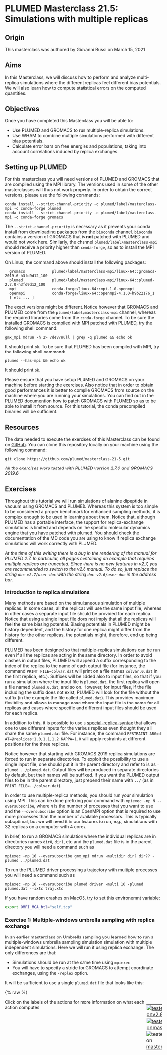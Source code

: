 # PLUMED Masterclass 21.5: Simulations with multiple replicas

## Origin

This masterclass was authored by Giovanni Bussi on March 15, 2021

## Aims

In this Masterclass, we will discuss how to perform and analyze multi-replica simulations where the different replicas feel different bias potentials. We will also learn how to compute statistical errors on the computed quantities.

## Objectives

Once you have completed this Masterclass you will be able to:

- Use PLUMED and GROMACS to run multiple-replica simulations.
- Use WHAM to combine multiple simulations performed with different bias potentials.
- Calculate error bars on free energies and populations, taking into account correlations induced by replica exchanges.
 
## Setting up PLUMED

For this masterclass you will need versions of PLUMED and GROMACS that are compiled using the MPI library.  The versions used in some of the other masterclasses will thus not work properly.  In order to obtain the correct versions, please use the following commands:

````
conda install --strict-channel-priority -c plumed/label/masterclass-mpi -c conda-forge plumed
conda install --strict-channel-priority -c plumed/label/masterclass-mpi -c conda-forge gromacs
````

The `--strict-channel-priority` is necessary as it prevents your conda install from downloading packages from the `bioconda` channel. `bioconda` contains a version of GROMACS that is **not** patched with PLUMED and would not work here.  Similarly, the channel `plumed/label/masterclass-mpi` should receive a priority higher than `conda-forge`, so as to install the MPI version of PLUMED.

On Linux, the command above should install the following packages:

````
  gromacs            plumed/label/masterclass-mpi/linux-64::gromacs-2019.6-h3fd9d12_100
  plumed             plumed/label/masterclass-mpi/linux-64::plumed-2.7.0-h3fd9d12_100
  mpi                conda-forge/linux-64::mpi-1.0-openmpi
  openmpi            conda-forge/linux-64::openmpi-4.1.0-h9b22176_1
  [ etc ... ]
````

The exact versions might be different. Notice however that GROMACS and PLUMED come from the `plumed/label/masterclass-mpi` channel, whereas the required libraries come from the `conda-forge` channel.
To be sure the installed GROMACS is compiled with MPI patched with PLUMED, try the following shell command:

````
gmx_mpi mdrun -h 2> /dev/null | grep -q plumed && echo ok
````

It should print `ok`.
To be sure that PLUMED has been compiled with MPI, try the following shell command:

````
plumed --has-mpi && echo ok
````

It should print `ok`.

Please ensure that you have setup PLUMED and GROMACS on your machine before starting the exercises. Also notice that in order to obtain good performances it is better to compile GROMACS from source on the machine where you are running your simulations. You can find out in the PLUMED documention how to patch GROMACS with PLUMED so as to be able to install it from source. For this tutorial, the conda precompiled binaries will be sufficient.

## Resources

The data needed to execute the exercises of this Masterclass can be found on [GitHub](https://github.com/plumed/masterclass-21-5).  You can clone this repository locally on your machine using the following command:

````
git clone https://github.com/plumed/masterclass-21-5.git
````

_All the exercises were tested with PLUMED version 2.7.0 and GROMACS 2019.6_

## Exercises

Throughout this tutorial we will run simulations of alanine dipeptide in vacuum using GROMACS and PLUMED.  Whereas this system is too simple to be considered a proper benchmark for enhanced sampling methods, it is complex enough to be used in learning about them. Notice that, although PLUMED has a portable interface, the support for replica-exchange simulations is limited and depends on the specific molecular dynamics engine that you have patched with plumed.  You should check the documentation of the MD code you are using to know if replica exchange simulations will work correctly with PLUMED.

_At the time of this writing there is a bug in the rendering of the manual for PLUMED 2.7. In particular,
all pages containing an example that requires multiple replicas are truncated. Since there is no new features
in v2.7, you are recommended to switch to the v2.6 manual. To do so, just replace the string
`doc-v2.7/user-doc` with the string `doc-v2.6/user-doc` in the address bar._

### Introduction to replica simulations

Many methods are based on the simultaneous simulation of multiple replicas. In some cases, all the replicas will use the same input file, whereas in other cases a separate input file should be provided for each replica.  Notice that using a single input file does not imply that all the replicas will feel the same biasing potential.  Biasing potentials in PLUMED might be history dependent, and the history for one replica might differ from the history for the other replicas, the potentials might, therefore, end up being different.

PLUMED has been designed so that multiple-replica simulations can be run even if all the replicas are acting in the same directory. In order to avoid clashes in output files, PLUMED will append a suffix corresponding to the index of the replica to the name of each output file (for instance, the command `PRINT FILE=colvar.dat` will print on a file names `colvar.0.dat` in the first replica, etc.).  Suffixes will be added also to input files, so that if you run a simulation where the input file is `plumed.dat`, the first replica will open a file named `plumed.0.dat`, and so on. However, for input files, if the file including the suffix does not exist, PLUMED will look for the file without the suffix (in the example the file called `plumed.dat`). This provides maximum flexibility and allows to manage case where the input file is the same for all replicas and cases where specific and different input files should be used for each replica.

In addition to this, it is possible to use a [special-replica-syntax](https://www.plumed.org/doc-master/user-doc/html/special-replica-syntax.html) that allows one to use different inputs for the various replicas even thought they all share the same `plumed.dat` file. For instance, the command `RESTRAINT ARG=d AT=@replicas:1.0,1.1,1.2 KAPPA=1.0` will apply restraints at different positions for the three replicas.

Notice however that starting with GROMACS 2019 replica simulations are forced to run in separate directories. To exploit the possibility to use a single input file, one should put it in the parent directory and refer to is as `-plumed ../plumed.dat`.  Output files will be produced in separate directories by default, but their names will be suffixed. If you want the PLUMED output files to be in the parent directory, just prepend their name with `../` (as in `PRINT FILE=../colvar.dat`).

In order to use multiple-replica methods, you should run your simulation using MPI. This can be done prefixing your command with `mpiexec -np N --oversubscribe`, where `N` is the number of processes that you want to use and the `--oversubscribe` option is an OpenMPI option that is required to use more processes than the number of available processors. This is typically suboptimal, but we will need it in our lectures to run, e.g., simulations with 32 replicas on a computer with 4 cores.

In brief, to run a GROMACS simulation where the individual replicas are in directories names `dir0`, `dir1`, etc and the `plumed.dat` file is in the parent directory you will need a command such as

````
mpiexec -np 16 --oversubscribe gmx_mpi mdrun -multidir dir? dir?? -plumed ../plumed.dat
````

To run the PLUMED driver processing a trajectory with multiple processes you will need a command such as

````
mpiexec -np 16 --oversubscribe plumed driver -multi 16 -plumed plumed.dat --ixtc traj.xtc
````

If you have random crashes on MacOS, try to set this environemnt variable:

```bash
export OMPI_MCA_btl="self,tcp"
```

### Exercise 1: Multiple-windows umbrella sampling with replica exchange

In an earlier masterclass on Umbrella sampling you learned how to run a multiple-windows umbrella sampling simulation simulation with multiple independent simulations. Here we will run it using replica exchange. The only differences are that:

- Simulations should be run at the same time using `mpiexec`
- You will have to specify a stride for GROMACS to attempt coordinate exchanges, using the `-replex` option.

It will be sufficient to use a single `plumed.dat` file that looks like this:

{% raw %}
<div style="width: 100%; float:left">
<div style="width: 90%; float:left" id="value_details_work/plumed_ex1.dat"> Click on the labels of the actions for more information on what each action computes </div>
<div style="width: 10%; float:left"><table><tr><td style="padding:1px"><a href="work/plumed_ex1.dat.plumed.stderr"><img src="https://img.shields.io/badge/v2.9-passing-green.svg" alt="tested onv2.9" /></a></td></tr><tr><td style="padding:1px"><a href="work/plumed_ex1.dat.plumed_master.stderr"><img src="https://img.shields.io/badge/master-passing-green.svg" alt="tested onmaster" /></a></td></tr><tr><td style="padding:0px"><img class="toggler" src="https://img.shields.io/badge/master-incomplete-yellow.svg" alt="tested on master" onmouseup='toggleDisplay("work/plumed_ex1.dat")' onmousedown='toggleDisplay("work/plumed_ex1.dat")'/></td></tr>
</table></div></div>
<div id="work/plumed_ex1.dat_short">
<pre style="width=97%;">
<div class="tooltip" style="color:blue"># vim:ft=plumed<div class="right">Enables syntax highlighting for PLUMED files in vim. See <a href="https://www.plumed.org/doc-master/user-doc/html/_vim_syntax.html">here for more details. </a><i></i></div></div>
<div class="tooltip" style="color:green">MOLINFO<div class="right">This command is used to provide information on the molecules that are present in your system. <a href="https://www.plumed.org/doc-master/user-doc/html/_m_o_l_i_n_f_o.html" style="color:green">More details</a><i></i></div></div> <div class="tooltip">STRUCTURE<div class="right">a file in pdb format containing a reference structure<i></i></div></div>=../reference.pdb
<span style="display:none;" id="work/plumed_ex1.dat">The MOLINFO action with label <b></b> calculates something</span><b name="work/plumed_ex1.datphi" onclick='showPath("work/plumed_ex1.dat","work/plumed_ex1.datphi","work/plumed_ex1.datphi","brown")'>phi</b>: <div class="tooltip" style="color:green">TORSION<div class="right">Calculate a torsional angle. <a href="https://www.plumed.org/doc-master/user-doc/html/_t_o_r_s_i_o_n.html" style="color:green">More details</a><i></i></div></div> <div class="tooltip">ATOMS<div class="right">the four atoms involved in the torsional angle<i></i></div></div>=<span style="background-color:yellow">__FILL__</span>
<span style="display:none;" id="work/plumed_ex1.datphi">The TORSION action with label <b>phi</b> calculates the following quantities:<table  align="center" frame="void" width="95%" cellpadding="5%"><tr><td width="5%"><b> Quantity </b>  </td><td><b> Description </b> </td></tr><tr><td width="5%">phi.value</td><td>the TORSION involving these atoms</td></tr></table></span><b name="work/plumed_ex1.datpsi" onclick='showPath("work/plumed_ex1.dat","work/plumed_ex1.datpsi","work/plumed_ex1.datpsi","brown")'>psi</b>: <div class="tooltip" style="color:green">TORSION<div class="right">Calculate a torsional angle. <a href="https://www.plumed.org/doc-master/user-doc/html/_t_o_r_s_i_o_n.html" style="color:green">More details</a><i></i></div></div> <div class="tooltip">ATOMS<div class="right">the four atoms involved in the torsional angle<i></i></div></div>=<span style="background-color:yellow">__FILL__</span>
<span style="display:none;" id="work/plumed_ex1.datpsi">The TORSION action with label <b>psi</b> calculates the following quantities:<table  align="center" frame="void" width="95%" cellpadding="5%"><tr><td width="5%"><b> Quantity </b>  </td><td><b> Description </b> </td></tr><tr><td width="5%">psi.value</td><td>the TORSION involving these atoms</td></tr></table></span><b name="work/plumed_ex1.datbb" onclick='showPath("work/plumed_ex1.dat","work/plumed_ex1.datbb","work/plumed_ex1.datbb","brown")'>bb</b>: <div class="tooltip" style="color:green">RESTRAINT<div class="right">Adds harmonic and/or linear restraints on one or more variables. <a href="https://www.plumed.org/doc-master/user-doc/html/_r_e_s_t_r_a_i_n_t.html" style="color:green">More details</a><i></i></div></div> <div class="tooltip">ARG<div class="right">the values the harmonic restraint acts upon<i></i></div></div>=<b name="work/plumed_ex1.datphi">phi</b> <div class="tooltip">KAPPA<div class="right"> specifies that the restraint is harmonic and what the values of the force constants on each of the variables are<i></i></div></div>=200.0 <div class="tooltip">AT<div class="right">the position of the restraint<i></i></div></div>=<div class="tooltip">@replicas:<div class="right">This keyword specifies that different replicas have different values for this quantity.  See <a href="https://www.plumed.org/doc-master/user-doc/html/special-replica-syntax.html">here for more details.</a><i></i></div></div><span style="background-color:yellow">__FILL__</span>
<span style="display:none;" id="work/plumed_ex1.datbb">The RESTRAINT action with label <b>bb</b> calculates the following quantities:<table  align="center" frame="void" width="95%" cellpadding="5%"><tr><td width="5%"><b> Quantity </b>  </td><td><b> Description </b> </td></tr><tr><td width="5%">bb.bias</td><td>the instantaneous value of the bias potential</td></tr><tr><td width="5%">bb.force2</td><td>the instantaneous value of the squared force due to this bias potential</td></tr></table></span><div class="tooltip" style="color:green">PRINT<div class="right">Print quantities to a file. <a href="https://www.plumed.org/doc-master/user-doc/html/_p_r_i_n_t.html" style="color:green">More details</a><i></i></div></div> <div class="tooltip">ARG<div class="right">the labels of the values that you would like to print to the file<i></i></div></div>=<b name="work/plumed_ex1.datphi">phi</b>,<b name="work/plumed_ex1.datpsi">psi</b>,<b name="work/plumed_ex1.datbb">bb.bias</b> <div class="tooltip">FILE<div class="right">the name of the file on which to output these quantities<i></i></div></div>=<b name="work/plumed_ex1.dat">../colvar_multi.dat</b> <div class="tooltip">STRIDE<div class="right"> the frequency with which the quantities of interest should be output<i></i></div></div>=100
</pre></div>
<div style="display:none;" id="work/plumed_ex1.dat_long"><pre style="width=97%;">
<div class="tooltip" style="color:blue"># vim:ft=plumed<div class="right">Enables syntax highlighting for PLUMED files in vim. See <a href="https://www.plumed.org/doc-master/user-doc/html/_vim_syntax.html">here for more details. </a><i></i></div></div>
<div class="tooltip" style="color:green">MOLINFO<div class="right">This command is used to provide information on the molecules that are present in your system. <a href="https://www.plumed.org/doc-master/user-doc/html/_m_o_l_i_n_f_o.html" style="color:green">More details</a><i></i></div></div> <div class="tooltip">STRUCTURE<div class="right">a file in pdb format containing a reference structure<i></i></div></div>=../reference.pdb
<span style="display:none;" id="work/plumed_ex1.dat_sol">The MOLINFO action with label <b></b> calculates something</span><b name="work/plumed_ex1.dat_solphi" onclick='showPath("work/plumed_ex1.dat","work/plumed_ex1.dat_solphi","work/plumed_ex1.dat_solphi","brown")'>phi</b>: <div class="tooltip" style="color:green">TORSION<div class="right">Calculate a torsional angle. <a href="https://www.plumed.org/doc-master/user-doc/html/_t_o_r_s_i_o_n.html" style="color:green">More details</a><i></i></div></div> <div class="tooltip">ATOMS<div class="right">the four atoms involved in the torsional angle<i></i></div></div>=<div class="tooltip">@phi-2<div class="right">the four atoms that are required to calculate the phi dihedral for residue 2. <a href="https://www.plumed.org/doc-master/user-doc/html/_m_o_l_i_n_f_o.html">Click here</a> for more information. <i></i></div></div>
<span style="display:none;" id="work/plumed_ex1.dat_solphi">The TORSION action with label <b>phi</b> calculates the following quantities:<table  align="center" frame="void" width="95%" cellpadding="5%"><tr><td width="5%"><b> Quantity </b>  </td><td><b> Description </b> </td></tr><tr><td width="5%">phi.value</td><td>the TORSION involving these atoms</td></tr></table></span><b name="work/plumed_ex1.dat_solpsi" onclick='showPath("work/plumed_ex1.dat","work/plumed_ex1.dat_solpsi","work/plumed_ex1.dat_solpsi","brown")'>psi</b>: <div class="tooltip" style="color:green">TORSION<div class="right">Calculate a torsional angle. <a href="https://www.plumed.org/doc-master/user-doc/html/_t_o_r_s_i_o_n.html" style="color:green">More details</a><i></i></div></div> <div class="tooltip">ATOMS<div class="right">the four atoms involved in the torsional angle<i></i></div></div>=<div class="tooltip">@psi-2<div class="right">the four atoms that are required to calculate the psi dihedral for residue 2. <a href="https://www.plumed.org/doc-master/user-doc/html/_m_o_l_i_n_f_o.html">Click here</a> for more information. <i></i></div></div> 
<span style="display:none;" id="work/plumed_ex1.dat_solpsi">The TORSION action with label <b>psi</b> calculates the following quantities:<table  align="center" frame="void" width="95%" cellpadding="5%"><tr><td width="5%"><b> Quantity </b>  </td><td><b> Description </b> </td></tr><tr><td width="5%">psi.value</td><td>the TORSION involving these atoms</td></tr></table></span><b name="work/plumed_ex1.dat_solbb" onclick='showPath("work/plumed_ex1.dat","work/plumed_ex1.dat_solbb","work/plumed_ex1.dat_solbb","brown")'>bb</b>: <div class="tooltip" style="color:green">RESTRAINT<div class="right">Adds harmonic and/or linear restraints on one or more variables. <a href="https://www.plumed.org/doc-master/user-doc/html/_r_e_s_t_r_a_i_n_t.html" style="color:green">More details</a><i></i></div></div> <div class="tooltip">ARG<div class="right">the values the harmonic restraint acts upon<i></i></div></div>=<b name="work/plumed_ex1.dat_solphi">phi</b> <div class="tooltip">KAPPA<div class="right"> specifies that the restraint is harmonic and what the values of the force constants on each of the variables are<i></i></div></div>=200.0 <div class="tooltip">AT<div class="right">the position of the restraint<i></i></div></div>=<div class="tooltip">@replicas:<div class="right">This keyword specifies that different replicas have different values for this quantity.  See <a href="https://www.plumed.org/doc-master/user-doc/html/special-replica-syntax.html">here for more details.</a><i></i></div></div>-3.14,-2.94,-2.75
<span style="display:none;" id="work/plumed_ex1.dat_solbb">The RESTRAINT action with label <b>bb</b> calculates the following quantities:<table  align="center" frame="void" width="95%" cellpadding="5%"><tr><td width="5%"><b> Quantity </b>  </td><td><b> Description </b> </td></tr><tr><td width="5%">bb.bias</td><td>the instantaneous value of the bias potential</td></tr><tr><td width="5%">bb.force2</td><td>the instantaneous value of the squared force due to this bias potential</td></tr></table></span><div class="tooltip" style="color:green">PRINT<div class="right">Print quantities to a file. <a href="https://www.plumed.org/doc-master/user-doc/html/_p_r_i_n_t.html" style="color:green">More details</a><i></i></div></div> <div class="tooltip">ARG<div class="right">the labels of the values that you would like to print to the file<i></i></div></div>=<b name="work/plumed_ex1.dat_solphi">phi</b>,<b name="work/plumed_ex1.dat_solpsi">psi</b>,<b name="work/plumed_ex1.dat_solbb">bb.bias</b> <div class="tooltip">FILE<div class="right">the name of the file on which to output these quantities<i></i></div></div>=<b name="work/plumed_ex1.dat_sol">../colvar_multi.dat</b> <div class="tooltip">STRIDE<div class="right"> the frequency with which the quantities of interest should be output<i></i></div></div>=100
</pre></div>

 {% endraw %} 

In accordance with the instructions above, you should create 32 directories (one per replica), place the tpr file (for this exercise: `topolA.tpr`)
in each of them, and run the following command

````
mpiexec -np 32 --oversubscribe gmx_mpi mdrun -multidir dir? dir?? -plumed ../plumed.dat -s topolA.tpr -replex 200 -nsteps 200000
````

Notice that by omitting the `-replex` option you will be able to run a non-replica-exchange umbrella sampling simulation, that is identical to the one you performed in the earlier exercise.
You should now be able to exercises 4 and 6 from [this masterclass](https://plumed-school.github.io/lessons/21/003/data/) on umbrella sampling without replica exchange. 
Notice that this also means testing what happens when the initial conditions are different as is discussed in exercise 4 of the previous masterclass.  To understand the effect this has we 
would recomment running the following four simulations:
- Starting from state A, without `-replex` (this is identical to what was done in exercise 4 of the previous masterclass)
- Starting from state B, without `-replex` (this is identical to what was done in exercise 6 of the previous masterclass)
- Starting from state A, with `-replex 200`
- Starting from state B, with `-replex 200`

You should perform a WHAM analysis for each of the four simulations to compute the weights of each frame.  You will then be able to compute 
the relative stability of the two minima using what you learned in exercise 5 of [the masterclass on umbrella sampling](https://plumed-school.github.io/lessons/21/003/data/). 

To compute weights you need to take the following steps:

1. Concatenate the trajectories (`gmx_mpi trjcat -cat -f dir?/traj_comp.xtc dir??/traj_comp.xtc -o traj_multi.xtc`).
2. Run plumed driver on the concatenated trajectory (`mpiexec -np 32 --oversubscribe plumed driver --ixtc traj_multi.xtc --plumed plumed.dat --multi 32 --trajectory-stride 100`).
3. Read the resulting trajectories, perform WHAM, and compute relative population of the two states by adapting this script:

```python
import wham
kb=0.008314462618
T=300
col=[]
for i in range(32):
    col.append(plumed.read_as_pandas("colvar_multi." + str(i)+".dat"))
bias=np.zeros((len(col[0]["bb.bias"]),32))
for i in range(32):
        bias[:,i]=traj[i]["bb.bias"]
w=wham.wham(bias,T=kBT)
tr=col[0].phi
is_in_B=np.int_(np.logical_and(tr>0,tr<2))
is_in_A=np.int_(tr<0)
print(np.average(is_in_B,weights=np.exp(w["logW"]))/np.average(is_in_A,weights=np.exp(w["logW"])))
```

Now answer the following questions:
- Is the population different in the four runs?
- Is there the same dependence on initial condition that you saw in [the previous masterclass](https://plumed-school.github.io/lessons/21/003/data/) when replica exchange is used?

### Exercise 2: Demuxing your trajectories

Close to the end of one of the `md.log` files produced by your simulation you will find a short report that tells you about the accepted exchanges. This report might look like this:

````
Repl  average probabilities:
Repl     0    1    2    3    4    5    6    7    8    9   10   11   12   13   14   15   16   17   18   19   20   21   22   23   24   25   26   27   28   29   30   31
Repl      .30  .32  .29  .24  .21  .17  .16  .21  .31  .27  .28  .26  .23  .21  .16  .08  .11  .23  .28  .27  .31  .32  .31  .36  .34  .25  .18  .01  .21  .28  .26
````

A result like this one warns you that there is a bottleneck between replicas 27 and 28 (only 1 percent of the attempted exchanges have been accepted). Bottlenecks might be not visible in this
representation, however. When it comes to determining if there are bottlenecks the full path in the replica-index space of the continuous trajectories ("demuxed") is much more informative.

With this in mind we will now "demux" our trajectories. For these short trajectories we can use the `demux.pl` script provided by GROMACS.  Notice that for long trajectories and frequent exchanges this script sometimes has trouble processing the output file correctly.
Trouble arrises because the value of time is written by GROMACS with a limited number of digits. This can make the original script confused about when exchanges happened. At [this link](https://github.com/srnas/demux) you can find a modified script that solves this problem by asking you the value of the time step.  The new script can then compute the value of time from the step number.  As the step number is stored as an integer and does not suffer roundoff problems.

The demux script can be used to produce files named `replica_temp.xvg` and `replica_index.xvg` by issuing the following command:

````
demux.pl dir0/md.log
````

The `replica_temp.xvg` files provides the number of the replica on which each of the continuous simulations is located as a function of time. For instance, you can follow the migration in the replica ladder of the first replica by using the following python script:

```python
replica_temp=np.loadtxt("replica_temp.xvg")
plt.plot(replica_temp[:,0],replica_temp[:,1])
```

Column 1 contains the time, whereas the number on column i+1 tells you the the current replica index (that is: temperature, in a temperature replica exchange simulation; position of the restraint in a replica-exchange umbrella sampling
simulation) for the continuous simulation that started at position i.  This file is called "replica_temp" because it has been implemented with temperature replica exchange in mind, but here the index actually refers to the position of the restraint.

Now answer the following two questions:
- Does any replica explore the full range of indexes?
- Are all the continuous replicas able to explore the full range of indexes?

Notice that each row of the `replica_temp.xvg` file contains a permutation. The `replica_index.xvg` file just contains the inverse of this permutation.  The `replica_index.xvg` can be used to generate the "demuxed" (continuous) trajectories with the following command:

```python
import subprocess
subprocess.run("gmx_mpi trjcat -cat -f dir?/traj_comp.xtc dir??/traj_comp.xtc -demux replica_index.xvg -o " + ''.join([" "+str(i)+"_trajout.xtc" for i in range(32)]),shell=True)
```

The resulting trajectories can be visualized or analyzed as usual and, at variance with the original trajectories, will have no jumps or discontinuities.  They are instead continuous functions of time. You can thus use `plumed driver` to compute phi on the demuxed trajectories.

Now answer the following two questions:
- Does any replica jump from the metastable state at negative phi to the one at positive phi (or viceversa)?
- Are all the continuous replicas able to do so?
- Are these two questions related to the two questions above?

Notice that, if you run your simulation long enough, each "demuxed" trajectory is expected to uniformly cover the full range of replica indexes. Due to the location of the restraints, this will imply that each "demuxed" trajectory is expected to cover in an approximately uniform manner the range of the biased CV. Each of these trajectories should, to a certain extent, behave similarly to a metadynamics simulation.  However, the flatness of the distribution on the biased CV depends on the specific parameters of the restraints (stiffness and locations).

### Exercise 3: Block analysis from demuxed trajectories

Notice that the WHAM analysis does not need to know where each of the frames come from. This implies that when you run WHAM you can do it equivalently using the concatenation of the original trajectories or the concatenation of the "demuxed" trajectories. The advantage of the latter choice is that you can then perform a block analysis on the resulting trajectory where the number of blocks is exactly equal to the number of replicas.  These blocks will be independent simulation, with only two small exceptions:

- the paths in replica space are partly constrained, since when a replica goes up another replica goes down.
- replicas might be initialized from correlated conformations (e.g., all of them in A), inducing a correlation.

The second factor can be decreased by improving the way replicas are initialized. The first factor usually impacts the correlation much less than the actual exchanges. These blocks are thus optimally suited to perform a bootstrap analysis of the error without incurring any underestimation due to correlations between blocks.

There is a small tricky issue here. When we perform the bootstrap analysis, we are going to pick each block a different number of times.  Since each block (that is: each "demuxed" trajectory) has been spanning the replica indexes by spending a different time at each replica, the bootstrap trajectory will no longer spend the same time in each replica.  The included wham script allows to use this information passing an additional option `traj_weight`.  You can adjust the script below to perform the bootstrap analysis:

```python
bias=np.zeros((2001*32,32))
! demux.pl dir0/md.log
replica_temp=np.loadtxt("replica_temp.xvg")
replica_temp=np.int_(replica_temp[:,1:]) # ignore first column (time) and convert to int
for i in range(32):
    col=plumed.read_as_pandas("colvar.{}.dat".format(i))
    bias[:,i]=col["bb.bias"]

# here is the calculation done using the full trajectory
w0=wham.wham(bias,T=kb*T)
tr=col.phi
is_in_B=np.int_(np.logical_and(tr>0,tr<2))
is_in_A=np.int_(tr<0)
# here is the resulting ratio in the population of the two minima:
print(np.average(is_in_B,weights=np.exp(w0["logW"]))/np.average(is_in_A,weights=np.exp(w0["logW"])))

# now we run the bootstrap analysis
pop=[]
for i in range(200): # will require some time, you can first play with less than 200 iterations
    # here we pick the blocks
    c=np.random.choice(32,32)
    # here we count how much time was spent in each replica for the resulting trajectory
    tr_w=np.zeros(32)
    for k in range(32):
        tr_w+=np.bincount(replica_temp[:,c[k]],minlength=32)
    # we then use wham. The traj_weight option can be used to tell to the script
    # how much time was spent at each replica
    w=wham.wham(bias.reshape((32,-1,32))[c].reshape((-1,32)),T=kb*T,traj_weight=tr_w)
    tr=np.array(col.phi).reshape((32,-1))[c].flatten()
    is_in_B=np.int_(np.logical_and(tr>0,tr<2))
    is_in_A=np.int_(tr<0)
    pop.append(np.average(is_in_B,weights=np.exp(w["logW"]))/np.average(is_in_A,weights=np.exp(w["logW"])))

# and here we print average and standard deviation
print(np.average(pop),np.std(pop))
```

Notice that this approach is not really standard, so use it with care.  There are a few papers in the literature discussing similar ideas, but they usually require estimating the autocorrelation time in advance.

### Exercise 4: Bias-exchange metadynamics

We will now run a bias-exchange simulation of alanine dipeptide. In bias-exchange simulations, each replica biases a different collective variable. This is a very practical way to enhance sampling for a large number of variables (as many as the replicas that you can afford!). Notice that they will be biased one at a time. As a matter of fact only those that are useful in identifying a transition state will help, but the other ones will not hurt.

Prepare the input file for a simulation with 3 replicas where the following variables are biased:
- `phi`
- `psi`
- none of them

Initialize two of the replicas in structure A (using topolA.tpr) and one of the replicas is structure B (using topolB.tpr).  Notice that for plumed you can use a single input file that looks like this:

{% raw %}
<div style="width: 100%; float:left">
<div style="width: 90%; float:left" id="value_details_work/plumed_ex2.dat"> Click on the labels of the actions for more information on what each action computes </div>
<div style="width: 10%; float:left"><table><tr><td style="padding:1px"><a href="work/plumed_ex2.dat.plumed.stderr"><img src="https://img.shields.io/badge/v2.9-passing-green.svg" alt="tested onv2.9" /></a></td></tr><tr><td style="padding:1px"><a href="work/plumed_ex2.dat.plumed_master.stderr"><img src="https://img.shields.io/badge/master-passing-green.svg" alt="tested onmaster" /></a></td></tr><tr><td style="padding:0px"><img class="toggler" src="https://img.shields.io/badge/master-incomplete-yellow.svg" alt="tested on master" onmouseup='toggleDisplay("work/plumed_ex2.dat")' onmousedown='toggleDisplay("work/plumed_ex2.dat")'/></td></tr>
</table></div></div>
<div id="work/plumed_ex2.dat_short">
<pre style="width=97%;">
<div class="tooltip" style="color:blue"># vim:ft=plumed<div class="right">Enables syntax highlighting for PLUMED files in vim. See <a href="https://www.plumed.org/doc-master/user-doc/html/_vim_syntax.html">here for more details. </a><i></i></div></div>
<div class="tooltip" style="color:green">MOLINFO<div class="right">This command is used to provide information on the molecules that are present in your system. <a href="https://www.plumed.org/doc-master/user-doc/html/_m_o_l_i_n_f_o.html" style="color:green">More details</a><i></i></div></div> <div class="tooltip">STRUCTURE<div class="right">a file in pdb format containing a reference structure<i></i></div></div>=../reference.pdb
<br/><span style="color:blue" class="comment"># this is needed to allow arbitrary pairs to try exchanges</span>
<span style="color:blue" class="comment"># in this case, 0&lt;-&gt;1, 0&lt;-&gt;2, and 1&lt;-&gt;2</span>
<span style="display:none;" id="work/plumed_ex2.dat">The MOLINFO action with label <b></b> calculates something</span><div class="tooltip" style="color:green">RANDOM_EXCHANGES<div class="right">Set random pattern for exchanges. <a href="https://www.plumed.org/doc-master/user-doc/html/_r_a_n_d_o_m__e_x_c_h_a_n_g_e_s.html" style="color:green">More details</a><i></i></div></div>
<br/><b name="work/plumed_ex2.datphi" onclick='showPath("work/plumed_ex2.dat","work/plumed_ex2.datphi","work/plumed_ex2.datphi","brown")'>phi</b>: <div class="tooltip" style="color:green">TORSION<div class="right">Calculate a torsional angle. <a href="https://www.plumed.org/doc-master/user-doc/html/_t_o_r_s_i_o_n.html" style="color:green">More details</a><i></i></div></div> <div class="tooltip">ATOMS<div class="right">the four atoms involved in the torsional angle<i></i></div></div>=<span style="background-color:yellow">__FILL__</span>
<span style="display:none;" id="work/plumed_ex2.datphi">The TORSION action with label <b>phi</b> calculates the following quantities:<table  align="center" frame="void" width="95%" cellpadding="5%"><tr><td width="5%"><b> Quantity </b>  </td><td><b> Description </b> </td></tr><tr><td width="5%">phi.value</td><td>the TORSION involving these atoms</td></tr></table></span><b name="work/plumed_ex2.datpsi" onclick='showPath("work/plumed_ex2.dat","work/plumed_ex2.datpsi","work/plumed_ex2.datpsi","brown")'>psi</b>: <div class="tooltip" style="color:green">TORSION<div class="right">Calculate a torsional angle. <a href="https://www.plumed.org/doc-master/user-doc/html/_t_o_r_s_i_o_n.html" style="color:green">More details</a><i></i></div></div> <div class="tooltip">ATOMS<div class="right">the four atoms involved in the torsional angle<i></i></div></div>=<span style="background-color:yellow">__FILL__</span>
<span style="color:blue" class="comment"># You can use the same parameters that you used in masterclass 21.4</span>
<span style="display:none;" id="work/plumed_ex2.datpsi">The TORSION action with label <b>psi</b> calculates the following quantities:<table  align="center" frame="void" width="95%" cellpadding="5%"><tr><td width="5%"><b> Quantity </b>  </td><td><b> Description </b> </td></tr><tr><td width="5%">psi.value</td><td>the TORSION involving these atoms</td></tr></table></span><b name="work/plumed_ex2.datm" onclick='showPath("work/plumed_ex2.dat","work/plumed_ex2.datm","work/plumed_ex2.datm","brown")'>m</b>: <div class="tooltip" style="color:green">METAD<div class="right">Used to performed metadynamics on one or more collective variables. <a href="https://www.plumed.org/doc-master/user-doc/html/_m_e_t_a_d.html" style="color:green">More details</a><i></i></div></div> ...
  <div class="tooltip">ARG<div class="right">the labels of the scalars on which the bias will act<i></i></div></div>=<div class="tooltip">@replicas:<div class="right">This keyword specifies that different replicas have different values for this quantity.  See <a href="https://www.plumed.org/doc-master/user-doc/html/special-replica-syntax.html">here for more details.</a><i></i></div></div><b name="work/plumed_ex2.datphi">phi</b>,<b name="work/plumed_ex2.datpsi">psi</b>,<b name="work/plumed_ex2.datphi">phi</b>
  <div class="tooltip">SIGMA<div class="right">the widths of the Gaussian hills<i></i></div></div>=<div class="tooltip">@replicas:<div class="right">This keyword specifies that different replicas have different values for this quantity.  See <a href="https://www.plumed.org/doc-master/user-doc/html/special-replica-syntax.html">here for more details.</a><i></i></div></div><span style="background-color:yellow">__FILL__</span>
  <div class="tooltip">HEIGHT<div class="right">the heights of the Gaussian hills<i></i></div></div>=<span style="background-color:yellow">__FILL__</span> <span style="color:blue" class="comment"># make sure that there is no bias on the third replica!</span>
  <div class="tooltip">BIASFACTOR<div class="right">use well tempered metadynamics and use this bias factor<i></i></div></div>=<span style="background-color:yellow">__FILL__</span>
  <div class="tooltip">PACE<div class="right">the frequency for hill addition<i></i></div></div>=<span style="background-color:yellow">__FILL__</span>
  <div class="tooltip">GRID_MIN<div class="right">the lower bounds for the grid<i></i></div></div>=-pi
  <div class="tooltip">GRID_MAX<div class="right">the upper bounds for the grid<i></i></div></div>=pi
...
<span style="display:none;" id="work/plumed_ex2.datm">The METAD action with label <b>m</b> calculates the following quantities:<table  align="center" frame="void" width="95%" cellpadding="5%"><tr><td width="5%"><b> Quantity </b>  </td><td><b> Description </b> </td></tr><tr><td width="5%">m.bias</td><td>the instantaneous value of the bias potential</td></tr></table></span></pre></div>
<div style="display:none;" id="work/plumed_ex2.dat_long"><pre style="width=97%;">
<div class="tooltip" style="color:blue"># vim:ft=plumed<div class="right">Enables syntax highlighting for PLUMED files in vim. See <a href="https://www.plumed.org/doc-master/user-doc/html/_vim_syntax.html">here for more details. </a><i></i></div></div>
<div class="tooltip" style="color:green">MOLINFO<div class="right">This command is used to provide information on the molecules that are present in your system. <a href="https://www.plumed.org/doc-master/user-doc/html/_m_o_l_i_n_f_o.html" style="color:green">More details</a><i></i></div></div> <div class="tooltip">STRUCTURE<div class="right">a file in pdb format containing a reference structure<i></i></div></div>=../reference.pdb
<br/><span style="color:blue" class="comment"># this is needed to allow arbitrary pairs to try exchanges</span>
<span style="color:blue" class="comment"># in this case, 0&lt;-&gt;1, 0&lt;-&gt;2, and 1&lt;-&gt;2</span>
<span style="display:none;" id="work/plumed_ex2.dat_sol">The MOLINFO action with label <b></b> calculates something</span><div class="tooltip" style="color:green">RANDOM_EXCHANGES<div class="right">Set random pattern for exchanges. <a href="https://www.plumed.org/doc-master/user-doc/html/_r_a_n_d_o_m__e_x_c_h_a_n_g_e_s.html" style="color:green">More details</a><i></i></div></div>
<br/><b name="work/plumed_ex2.dat_solphi" onclick='showPath("work/plumed_ex2.dat","work/plumed_ex2.dat_solphi","work/plumed_ex2.dat_solphi","brown")'>phi</b>: <div class="tooltip" style="color:green">TORSION<div class="right">Calculate a torsional angle. <a href="https://www.plumed.org/doc-master/user-doc/html/_t_o_r_s_i_o_n.html" style="color:green">More details</a><i></i></div></div> <div class="tooltip">ATOMS<div class="right">the four atoms involved in the torsional angle<i></i></div></div>=<div class="tooltip">@phi-2<div class="right">the four atoms that are required to calculate the phi dihedral for residue 2. <a href="https://www.plumed.org/doc-master/user-doc/html/_m_o_l_i_n_f_o.html">Click here</a> for more information. <i></i></div></div>
<span style="display:none;" id="work/plumed_ex2.dat_solphi">The TORSION action with label <b>phi</b> calculates the following quantities:<table  align="center" frame="void" width="95%" cellpadding="5%"><tr><td width="5%"><b> Quantity </b>  </td><td><b> Description </b> </td></tr><tr><td width="5%">phi.value</td><td>the TORSION involving these atoms</td></tr></table></span><b name="work/plumed_ex2.dat_solpsi" onclick='showPath("work/plumed_ex2.dat","work/plumed_ex2.dat_solpsi","work/plumed_ex2.dat_solpsi","brown")'>psi</b>: <div class="tooltip" style="color:green">TORSION<div class="right">Calculate a torsional angle. <a href="https://www.plumed.org/doc-master/user-doc/html/_t_o_r_s_i_o_n.html" style="color:green">More details</a><i></i></div></div> <div class="tooltip">ATOMS<div class="right">the four atoms involved in the torsional angle<i></i></div></div>=<div class="tooltip">@psi-2<div class="right">the four atoms that are required to calculate the psi dihedral for residue 2. <a href="https://www.plumed.org/doc-master/user-doc/html/_m_o_l_i_n_f_o.html">Click here</a> for more information. <i></i></div></div>
<span style="color:blue" class="comment"># You can use the same parameters that you used in masterclass 21.4</span>
<span style="display:none;" id="work/plumed_ex2.dat_solpsi">The TORSION action with label <b>psi</b> calculates the following quantities:<table  align="center" frame="void" width="95%" cellpadding="5%"><tr><td width="5%"><b> Quantity </b>  </td><td><b> Description </b> </td></tr><tr><td width="5%">psi.value</td><td>the TORSION involving these atoms</td></tr></table></span><b name="work/plumed_ex2.dat_solm" onclick='showPath("work/plumed_ex2.dat","work/plumed_ex2.dat_solm","work/plumed_ex2.dat_solm","brown")'>m</b>: <div class="tooltip" style="color:green">METAD<div class="right">Used to performed metadynamics on one or more collective variables. <a href="https://www.plumed.org/doc-master/user-doc/html/_m_e_t_a_d.html" style="color:green">More details</a><i></i></div></div> ...
  <div class="tooltip">ARG<div class="right">the labels of the scalars on which the bias will act<i></i></div></div>=<div class="tooltip">@replicas:<div class="right">This keyword specifies that different replicas have different values for this quantity.  See <a href="https://www.plumed.org/doc-master/user-doc/html/special-replica-syntax.html">here for more details.</a><i></i></div></div><b name="work/plumed_ex2.dat_solphi">phi</b>,<b name="work/plumed_ex2.dat_solpsi">psi</b>,<b name="work/plumed_ex2.dat_solphi">phi</b>
  <div class="tooltip">SIGMA<div class="right">the widths of the Gaussian hills<i></i></div></div>=0.3
  <div class="tooltip">HEIGHT<div class="right">the heights of the Gaussian hills<i></i></div></div>=<div class="tooltip">@replicas:<div class="right">This keyword specifies that different replicas have different values for this quantity.  See <a href="https://www.plumed.org/doc-master/user-doc/html/special-replica-syntax.html">here for more details.</a><i></i></div></div>1.2,1.2,0.0 <span style="color:blue" class="comment"># make sure that there is no bias on the third replica!</span>
  <div class="tooltip">BIASFACTOR<div class="right">use well tempered metadynamics and use this bias factor<i></i></div></div>=8
  <div class="tooltip">PACE<div class="right">the frequency for hill addition<i></i></div></div>=500
  <div class="tooltip">GRID_MIN<div class="right">the lower bounds for the grid<i></i></div></div>=-pi
  <div class="tooltip">GRID_MAX<div class="right">the upper bounds for the grid<i></i></div></div>=pi
...
<span style="display:none;" id="work/plumed_ex2.dat_solm">The METAD action with label <b>m</b> calculates the following quantities:<table  align="center" frame="void" width="95%" cellpadding="5%"><tr><td width="5%"><b> Quantity </b>  </td><td><b> Description </b> </td></tr><tr><td width="5%">m.bias</td><td>the instantaneous value of the bias potential</td></tr></table></span></pre></div>

 {% endraw %} 

Now run two separate simulations for 1000000 steps per replica. In one of them you will propose exchanges between replicas with a pace 200, in the other you will not propose any exchange (just omit `-replex 200` from the command line). The second run will thus be equivalent to running three simulations (free, metadynamics on phi, metadynamics on psi).

We will now use WHAM to combine the resulting trajectories.  We can proceed as we did above, but need to take account of the fact that when analyzing a metadynamics simulations the way the weight is computed is slightly different. As discussed in other masterclasses, one of the possible ways of obtaining the weight is to use the final potential computed along the trajectory. This requires a further processing step when doing a simple metadynamics simulation.  However, here we can compute the final potential while processing the concatenated trajectory.  In practice, you simply need to use a plumed input file, where `PACE` has been set to a large number and `HEIGHT` set to zero. You can then perform WHAM in the normal way and hence compute the populations of the two metastable states.

After you have calculated the relative populations in the two runs (with and without exchanges), answer the following questions:

- Is the relative population you obtain from the simulation with exchances consistent with what you obtained from metadynamics simulations with no exchanges?
- Are the two simulations (with exchanges and without exchanges) consistent with each other?

Notice that the third replica has been simulated without any metadynamics. This is a so-called neutral replica, that is sometimes used in bias-exchange simulations. You can compute the relative population of the two metastable states directly using the populations in that replica (no post-processing needed!).

- Is the result you obtain from this analysis the same as that you obtain when you use WHAM with all replicas?

Now imagine performing the bias-exchange simulation again usign only two replicas: one of them biasing psi and the other one with no bias. In other words, you would forget a variable on purpose that you know is very important:

- What do you expect will hapen to the resulting populations from this simulation?

### Exercise 5: Parallel-tempering metadynamics

In these final two exercises We will learn how to use parallel-tempering metadynamics. In parallel-tempering metadynamics, sampling is enhanced using parallel-tempering (which enhances all degrees of freedom) and metadynamics(which flattens the histogram for a few selected CVs).  If the biased CV contains a relevant bottleneck and is capable of approximately singling out the corresponding transition state, the corresponding transition will be enhanced as well.  Notice however that if the parallel-tempering side of the algorithm is sufficient to enhance sampling, it is not necessary to bias a CV that can identify the transition state.

The first step will be to prepare our input files. We will use 4 replicas, with temperatures taken from a geometric distribution ranging between 300 and 800K. You should be able to generate the corresponding tpr files using the following script

```python
import numpy as np
import re
T=np.geomspace(300,800,4)
for i in range(len(T)):
    with open("top/grompp.mdp") as f:
        l=f.read()
    with open("top/grompp{}.mdp".format(i),"w") as f:
        # if you use this script on your input files, make sure that 300 only appears
        # on the temperature line! or better replace it with a placeholder string such as __TEMP__
        print(re.sub("300",str(T[i]),l),file=f)
    subprocess.run("mkdir -p ptmetad_{}".format(i),shell=True)
    # we will initialize some replica in A and some replica in B
    if i%2==0:
        conf="A"
    else:
        conf="B"
    # we use -maxwarn 1 here since the grompp file has been adapted from an old gromacs version.
    # in general, only use this option after you have understood that the warning is harmless
    subprocess.run("cd top/; gmx_mpi grompp -f grompp{}.mdp -c conf{}.gro -maxwarn 1 -o ../ptmetad_{}/topol.tpr".format(i,conf,i), shell=True)
```

You will then be able to run a parallel tempering simulation with the following command

````
mpiexec -np 4 --oversubscribe gmx_mpi mdrun -multi ptmetad_? -replex 200
````

Notice that the acceptance will be computed by GROMACS taking into account the fact that simulations are running at different temperatures.  Also notice that in order to obtain a large enough acceptance given the temperature span, you will need a number of replicas that grows with the square root of the number of atoms in the system. For solvated molecules, you would typically need tens of replicas at least.

We will now add the metadynamics ingredient, by preparing a suitable PLUMED input file.  Since parallel-tempering metadynamics is designed to cope with cases where you do not have a good CV available, we will bias `psi` rather than `phi`!

{% raw %}
<div style="width: 100%; float:left">
<div style="width: 90%; float:left" id="value_details_work/plumed_ex3.dat"> Click on the labels of the actions for more information on what each action computes </div>
<div style="width: 10%; float:left"><table><tr><td style="padding:1px"><a href="work/plumed_ex3.dat.plumed.stderr"><img src="https://img.shields.io/badge/v2.9-passing-green.svg" alt="tested onv2.9" /></a></td></tr><tr><td style="padding:1px"><a href="work/plumed_ex3.dat.plumed_master.stderr"><img src="https://img.shields.io/badge/master-passing-green.svg" alt="tested onmaster" /></a></td></tr><tr><td style="padding:0px"><img class="toggler" src="https://img.shields.io/badge/master-incomplete-yellow.svg" alt="tested on master" onmouseup='toggleDisplay("work/plumed_ex3.dat")' onmousedown='toggleDisplay("work/plumed_ex3.dat")'/></td></tr>
</table></div></div>
<div id="work/plumed_ex3.dat_short">
<pre style="width=97%;">
<div class="tooltip" style="color:blue"># vim:ft=plumed<div class="right">Enables syntax highlighting for PLUMED files in vim. See <a href="https://www.plumed.org/doc-master/user-doc/html/_vim_syntax.html">here for more details. </a><i></i></div></div>
<div class="tooltip" style="color:green">MOLINFO<div class="right">This command is used to provide information on the molecules that are present in your system. <a href="https://www.plumed.org/doc-master/user-doc/html/_m_o_l_i_n_f_o.html" style="color:green">More details</a><i></i></div></div> <div class="tooltip">STRUCTURE<div class="right">a file in pdb format containing a reference structure<i></i></div></div>=../reference.pdb
<span style="display:none;" id="work/plumed_ex3.dat">The MOLINFO action with label <b></b> calculates something</span><b name="work/plumed_ex3.datphi" onclick='showPath("work/plumed_ex3.dat","work/plumed_ex3.datphi","work/plumed_ex3.datphi","brown")'>phi</b>: <div class="tooltip" style="color:green">TORSION<div class="right">Calculate a torsional angle. <a href="https://www.plumed.org/doc-master/user-doc/html/_t_o_r_s_i_o_n.html" style="color:green">More details</a><i></i></div></div> <div class="tooltip">ATOMS<div class="right">the four atoms involved in the torsional angle<i></i></div></div>=<span style="background-color:yellow">__FILL__</span>
<span style="display:none;" id="work/plumed_ex3.datphi">The TORSION action with label <b>phi</b> calculates the following quantities:<table  align="center" frame="void" width="95%" cellpadding="5%"><tr><td width="5%"><b> Quantity </b>  </td><td><b> Description </b> </td></tr><tr><td width="5%">phi.value</td><td>the TORSION involving these atoms</td></tr></table></span><b name="work/plumed_ex3.datpsi" onclick='showPath("work/plumed_ex3.dat","work/plumed_ex3.datpsi","work/plumed_ex3.datpsi","brown")'>psi</b>: <div class="tooltip" style="color:green">TORSION<div class="right">Calculate a torsional angle. <a href="https://www.plumed.org/doc-master/user-doc/html/_t_o_r_s_i_o_n.html" style="color:green">More details</a><i></i></div></div> <div class="tooltip">ATOMS<div class="right">the four atoms involved in the torsional angle<i></i></div></div>=<span style="background-color:yellow">__FILL__</span>
<span style="color:blue" class="comment"># You can use the same parameters that you used in masterclass 21.4</span>
<span style="color:blue" class="comment"># However, it is recommended to scale HEIGHT with temperature.</span>
<span style="color:blue" class="comment"># You can do it either using replicas: syntax in HEIGHT or specifying TAU</span>
<span style="color:blue" class="comment"># instead of HEIGHT</span>
<span style="display:none;" id="work/plumed_ex3.datpsi">The TORSION action with label <b>psi</b> calculates the following quantities:<table  align="center" frame="void" width="95%" cellpadding="5%"><tr><td width="5%"><b> Quantity </b>  </td><td><b> Description </b> </td></tr><tr><td width="5%">psi.value</td><td>the TORSION involving these atoms</td></tr></table></span><b name="work/plumed_ex3.datm" onclick='showPath("work/plumed_ex3.dat","work/plumed_ex3.datm","work/plumed_ex3.datm","brown")'>m</b>: <div class="tooltip" style="color:green">METAD<div class="right">Used to performed metadynamics on one or more collective variables. <a href="https://www.plumed.org/doc-master/user-doc/html/_m_e_t_a_d.html" style="color:green">More details</a><i></i></div></div> ...
  <div class="tooltip">ARG<div class="right">the labels of the scalars on which the bias will act<i></i></div></div>=<b name="work/plumed_ex3.datpsi">psi</b>
  <div class="tooltip">SIGMA<div class="right">the widths of the Gaussian hills<i></i></div></div>=<span style="background-color:yellow">__FILL__</span>
  <div class="tooltip">HEIGHT<div class="right">the heights of the Gaussian hills<i></i></div></div>=<span style="background-color:yellow">__FILL__</span>
  <div class="tooltip">BIASFACTOR<div class="right">use well tempered metadynamics and use this bias factor<i></i></div></div>=<span style="background-color:yellow">__FILL__</span>
  <div class="tooltip">PACE<div class="right">the frequency for hill addition<i></i></div></div>=<span style="background-color:yellow">__FILL__</span>
  <div class="tooltip">GRID_MIN<div class="right">the lower bounds for the grid<i></i></div></div>=-pi
  <div class="tooltip">GRID_MAX<div class="right">the upper bounds for the grid<i></i></div></div>=pi
...
<span style="display:none;" id="work/plumed_ex3.datm">The METAD action with label <b>m</b> calculates the following quantities:<table  align="center" frame="void" width="95%" cellpadding="5%"><tr><td width="5%"><b> Quantity </b>  </td><td><b> Description </b> </td></tr><tr><td width="5%">m.bias</td><td>the instantaneous value of the bias potential</td></tr></table></span></pre></div>
<div style="display:none;" id="work/plumed_ex3.dat_long"><pre style="width=97%;">
<div class="tooltip" style="color:green">MOLINFO<div class="right">This command is used to provide information on the molecules that are present in your system. <a href="https://www.plumed.org/doc-master/user-doc/html/_m_o_l_i_n_f_o.html" style="color:green">More details</a><i></i></div></div> <div class="tooltip">STRUCTURE<div class="right">a file in pdb format containing a reference structure<i></i></div></div>=../reference.pdb
<span style="display:none;" id="work/plumed_ex3.dat_sol">The MOLINFO action with label <b></b> calculates something</span><b name="work/plumed_ex3.dat_solphi" onclick='showPath("work/plumed_ex3.dat","work/plumed_ex3.dat_solphi","work/plumed_ex3.dat_solphi","brown")'>phi</b>: <div class="tooltip" style="color:green">TORSION<div class="right">Calculate a torsional angle. <a href="https://www.plumed.org/doc-master/user-doc/html/_t_o_r_s_i_o_n.html" style="color:green">More details</a><i></i></div></div> <div class="tooltip">ATOMS<div class="right">the four atoms involved in the torsional angle<i></i></div></div>=<div class="tooltip">@phi-2<div class="right">the four atoms that are required to calculate the phi dihedral for residue 2. <a href="https://www.plumed.org/doc-master/user-doc/html/_m_o_l_i_n_f_o.html">Click here</a> for more information. <i></i></div></div>
<span style="display:none;" id="work/plumed_ex3.dat_solphi">The TORSION action with label <b>phi</b> calculates the following quantities:<table  align="center" frame="void" width="95%" cellpadding="5%"><tr><td width="5%"><b> Quantity </b>  </td><td><b> Description </b> </td></tr><tr><td width="5%">phi.value</td><td>the TORSION involving these atoms</td></tr></table></span><b name="work/plumed_ex3.dat_solpsi" onclick='showPath("work/plumed_ex3.dat","work/plumed_ex3.dat_solpsi","work/plumed_ex3.dat_solpsi","brown")'>psi</b>: <div class="tooltip" style="color:green">TORSION<div class="right">Calculate a torsional angle. <a href="https://www.plumed.org/doc-master/user-doc/html/_t_o_r_s_i_o_n.html" style="color:green">More details</a><i></i></div></div> <div class="tooltip">ATOMS<div class="right">the four atoms involved in the torsional angle<i></i></div></div>=<div class="tooltip">@psi-2<div class="right">the four atoms that are required to calculate the psi dihedral for residue 2. <a href="https://www.plumed.org/doc-master/user-doc/html/_m_o_l_i_n_f_o.html">Click here</a> for more information. <i></i></div></div>
<span style="color:blue" class="comment"># You can use the same parameters that you used in masterclass 21.4</span>
<span style="color:blue" class="comment"># However, it is recommended to scale HEIGHT with temperature.</span>
<span style="color:blue" class="comment"># You can do it either using replicas: syntax in HEIGHT or specifying TAU</span>
<span style="color:blue" class="comment"># instead of HEIGHT</span>
<span style="display:none;" id="work/plumed_ex3.dat_solpsi">The TORSION action with label <b>psi</b> calculates the following quantities:<table  align="center" frame="void" width="95%" cellpadding="5%"><tr><td width="5%"><b> Quantity </b>  </td><td><b> Description </b> </td></tr><tr><td width="5%">psi.value</td><td>the TORSION involving these atoms</td></tr></table></span><b name="work/plumed_ex3.dat_solm" onclick='showPath("work/plumed_ex3.dat","work/plumed_ex3.dat_solm","work/plumed_ex3.dat_solm","brown")'>m</b>: <div class="tooltip" style="color:green">METAD<div class="right">Used to performed metadynamics on one or more collective variables. <a href="https://www.plumed.org/doc-master/user-doc/html/_m_e_t_a_d.html" style="color:green">More details</a><i></i></div></div> ...
  <div class="tooltip">ARG<div class="right">the labels of the scalars on which the bias will act<i></i></div></div>=<b name="work/plumed_ex3.dat_solpsi">psi</b>
  <div class="tooltip">SIGMA<div class="right">the widths of the Gaussian hills<i></i></div></div>=0.3
  <div class="tooltip">HEIGHT<div class="right">the heights of the Gaussian hills<i></i></div></div>=1.2
  <div class="tooltip">BIASFACTOR<div class="right">use well tempered metadynamics and use this bias factor<i></i></div></div>=8
  <div class="tooltip">PACE<div class="right">the frequency for hill addition<i></i></div></div>=500
  <div class="tooltip">GRID_MIN<div class="right">the lower bounds for the grid<i></i></div></div>=-pi
  <div class="tooltip">GRID_MAX<div class="right">the upper bounds for the grid<i></i></div></div>=pi
...
<span style="display:none;" id="work/plumed_ex3.dat_solm">The METAD action with label <b>m</b> calculates the following quantities:<table  align="center" frame="void" width="95%" cellpadding="5%"><tr><td width="5%"><b> Quantity </b>  </td><td><b> Description </b> </td></tr><tr><td width="5%">m.bias</td><td>the instantaneous value of the bias potential</td></tr></table></span></pre></div>

 {% endraw %} 

The analysis will be simpler here. We will just analyze the first replica (in `ptmetad_0`) as if it was generated using a simple metadynamics simulation.  Now compute the usual ratio between the populations of the two metastable minima and answer the following questions:

- Is the result compatible with what you obtained using umbrella sampling?
- Was biasing psi useful in this case (you can also try to compute the populations from a parallel tempering simulation without metadynamics to answer this question)?

### Exercise 6: Parallel-tempering: pathological case

Repeat the previous exercise, but now place your replicas in the range between 300 and 310 and answer the following questions.

- Is the population of the two states compatible with what you obtained in the other exercises above.
- If not, which is the correct answer? Draw some conclusion on how to detect this type of problem in a realistic situation.
